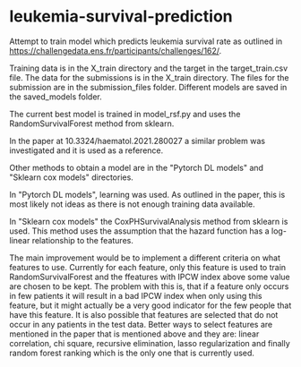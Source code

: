 # leukemia-survival-prediction
Attempt to train model which predicts leukemia survival rate as outlined in https://challengedata.ens.fr/participants/challenges/162/.

Training data is in the X_train directory and the target in the target_train.csv file. The data for the submissions is in the X_train directory. The files for the submission are in the submission_files folder. Different models are saved in the saved_models folder.

The current best model is trained in model_rsf.py and uses the RandomSurvivalForest method from sklearn.

In the paper at 10.3324/haematol.2021.280027 a similar problem was investigated and it is used as a reference.

Other methods to obtain a model are in the "Pytorch DL models" and "Sklearn cox models" directories.

In "Pytorch DL models", learning was used. As outlined in the paper, this is most likely not ideas as there is not enough training data available.

In "Sklearn cox models" the CoxPHSurvivalAnalysis method from sklearn is used. This method uses the assumption that the hazard function has a log-linear relationship to the features.

The main improvement would be to implement a different criteria on what features to use. Currently for each feature, only this feature is used to train RandomSurvivalForest and the ffeatures with IPCW index above some value are chosen to be kept. The problem with this is, that if a feature only occurs in few patients it will result in a bad IPCW index when only using this feature, but it might actually be a very good indicator for the few people that have this feature. It is also possible that features are selected that do not occur in any patients in the test data. Better ways to select features are mentioned in the paper that is mentioned above and they are: linear correlation, chi square, recursive elimination, lasso regularization and finally random forest ranking which is the only one that is currently used.
